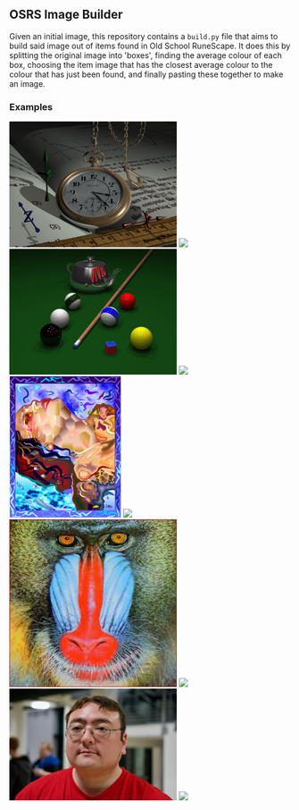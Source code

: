 ## OSRS Image Builder
Given an initial image, this repository contains a `build.py` file that aims to build said image out of items found in Old School RuneScape. It does this by splitting the original image into 'boxes', finding the average colour of each box, choosing the item image that has the closest average colour to the colour that has just been found, and finally pasting these together to make an image.

### Examples
<img src="/examples/original/pocketwatch.png" width="300"/> <img src="/examples/built/pocketwatch.png" width="300"/>
<img src="/examples/original/pool.png" width="300"/> <img src="/examples/built/pool.png" width="300"/>
<img src="/examples/original/serrano.png" width="200"/> <img src="/examples/built/pocketwatch.png" width="200"/>
<img src="/examples/original/mandrill.jpg" width="300"/> <img src="/examples/built/mandrill.jpg" width="300"/>
<img src="/examples/original/ash.jpg" width="300"/> <img src="/examples/built/ash.jpg" width="300"/>
